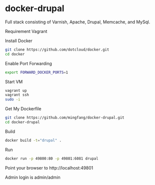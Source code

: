 docker-drupal
=============

Full stack consisting of Varnish, Apache, Drupal, Memcache, and MySql.

Requirement
Vagrant

Install Docker
```bash
git clone https://github.com/dotcloud/docker.git
cd docker
```

Enable Port Forwarding
```bash
export FORWARD_DOCKER_PORTS=1
```

Start VM
```bash
vagrant up
vagrant ssh
sudo -i
```

Get My Dockerfile
```bash
git clone https://github.com/mingfang/docker-drupal.git
cd docker-drupal
```

Build
```bash
docker build -t="drupal" .
```

Run
```bash
docker run -p 49800:80 -p 49801:6081 drupal
```

Point your browser to http://localhost:49801

Admin login is admin/admin

